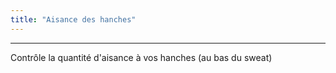 ```yaml
---
title: "Aisance des hanches"
---
```


***

Contrôle la quantité d'aisance à vos hanches (au bas du sweat)





